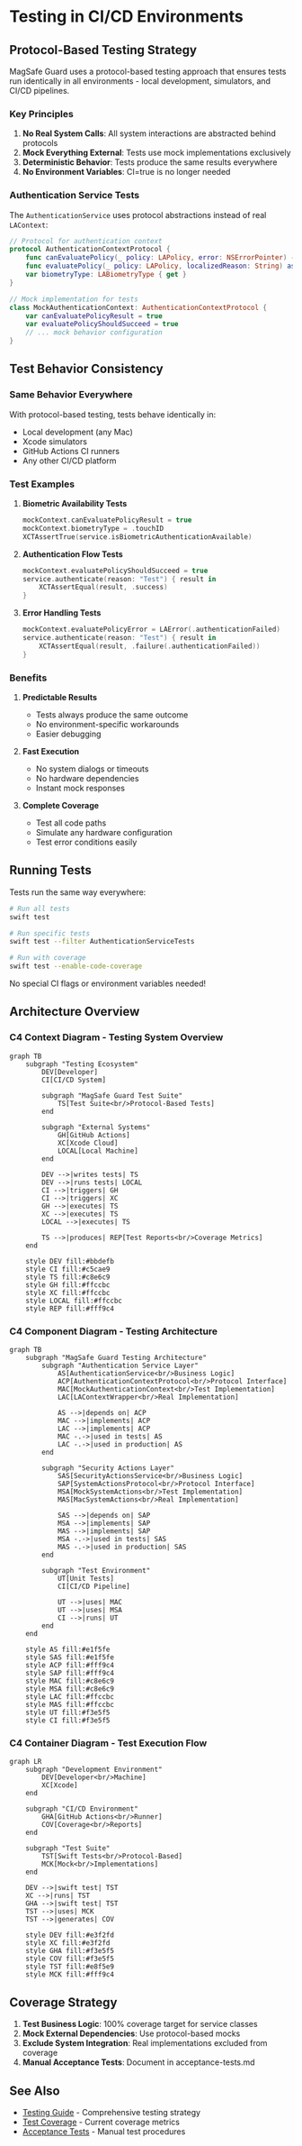 # Testing in CI/CD Environments

## Protocol-Based Testing Strategy

MagSafe Guard uses a protocol-based testing approach that ensures tests run identically in all environments - local development, simulators, and CI/CD pipelines.

### Key Principles

1. **No Real System Calls**: All system interactions are abstracted behind protocols
2. **Mock Everything External**: Tests use mock implementations exclusively
3. **Deterministic Behavior**: Tests produce the same results everywhere
4. **No Environment Variables**: CI=true is no longer needed

### Authentication Service Tests

The `AuthenticationService` uses protocol abstractions instead of real `LAContext`:

```swift
// Protocol for authentication context
protocol AuthenticationContextProtocol {
    func canEvaluatePolicy(_ policy: LAPolicy, error: NSErrorPointer) -> Bool
    func evaluatePolicy(_ policy: LAPolicy, localizedReason: String) async throws
    var biometryType: LABiometryType { get }
}

// Mock implementation for tests
class MockAuthenticationContext: AuthenticationContextProtocol {
    var canEvaluatePolicyResult = true
    var evaluatePolicyShouldSucceed = true
    // ... mock behavior configuration
}
```

## Test Behavior Consistency

### Same Behavior Everywhere

With protocol-based testing, tests behave identically in:

- Local development (any Mac)
- Xcode simulators
- GitHub Actions CI runners
- Any other CI/CD platform

### Test Examples

1. **Biometric Availability Tests**

   ```swift
   mockContext.canEvaluatePolicyResult = true
   mockContext.biometryType = .touchID
   XCTAssertTrue(service.isBiometricAuthenticationAvailable)
   ```

2. **Authentication Flow Tests**

   ```swift
   mockContext.evaluatePolicyShouldSucceed = true
   service.authenticate(reason: "Test") { result in
       XCTAssertEqual(result, .success)
   }
   ```

3. **Error Handling Tests**

   ```swift
   mockContext.evaluatePolicyError = LAError(.authenticationFailed)
   service.authenticate(reason: "Test") { result in
       XCTAssertEqual(result, .failure(.authenticationFailed))
   }
   ```

### Benefits

1. **Predictable Results**
   - Tests always produce the same outcome
   - No environment-specific workarounds
   - Easier debugging

2. **Fast Execution**
   - No system dialogs or timeouts
   - No hardware dependencies
   - Instant mock responses

3. **Complete Coverage**
   - Test all code paths
   - Simulate any hardware configuration
   - Test error conditions easily

## Running Tests

Tests run the same way everywhere:

```bash
# Run all tests
swift test

# Run specific tests
swift test --filter AuthenticationServiceTests

# Run with coverage
swift test --enable-code-coverage
```

No special CI flags or environment variables needed!

## Architecture Overview

### C4 Context Diagram - Testing System Overview

```mermaid
graph TB
    subgraph "Testing Ecosystem"
        DEV[Developer]
        CI[CI/CD System]
        
        subgraph "MagSafe Guard Test Suite"
            TS[Test Suite<br/>Protocol-Based Tests]
        end
        
        subgraph "External Systems"
            GH[GitHub Actions]
            XC[Xcode Cloud]
            LOCAL[Local Machine]
        end
        
        DEV -->|writes tests| TS
        DEV -->|runs tests| LOCAL
        CI -->|triggers| GH
        CI -->|triggers| XC
        GH -->|executes| TS
        XC -->|executes| TS
        LOCAL -->|executes| TS
        
        TS -->|produces| REP[Test Reports<br/>Coverage Metrics]
    end
    
    style DEV fill:#bbdefb
    style CI fill:#c5cae9
    style TS fill:#c8e6c9
    style GH fill:#ffccbc
    style XC fill:#ffccbc
    style LOCAL fill:#ffccbc
    style REP fill:#fff9c4
```

### C4 Component Diagram - Testing Architecture

```mermaid
graph TB
    subgraph "MagSafe Guard Testing Architecture"
        subgraph "Authentication Service Layer"
            AS[AuthenticationService<br/>Business Logic]
            ACP[AuthenticationContextProtocol<br/>Protocol Interface]
            MAC[MockAuthenticationContext<br/>Test Implementation]
            LAC[LAContextWrapper<br/>Real Implementation]
            
            AS -->|depends on| ACP
            MAC -->|implements| ACP
            LAC -->|implements| ACP
            MAC -.->|used in tests| AS
            LAC -.->|used in production| AS
        end
        
        subgraph "Security Actions Layer"
            SAS[SecurityActionsService<br/>Business Logic]
            SAP[SystemActionsProtocol<br/>Protocol Interface]
            MSA[MockSystemActions<br/>Test Implementation]
            MAS[MacSystemActions<br/>Real Implementation]
            
            SAS -->|depends on| SAP
            MSA -->|implements| SAP
            MAS -->|implements| SAP
            MSA -.->|used in tests| SAS
            MAS -.->|used in production| SAS
        end
        
        subgraph "Test Environment"
            UT[Unit Tests]
            CI[CI/CD Pipeline]
            
            UT -->|uses| MAC
            UT -->|uses| MSA
            CI -->|runs| UT
        end
    end
    
    style AS fill:#e1f5fe
    style SAS fill:#e1f5fe
    style ACP fill:#fff9c4
    style SAP fill:#fff9c4
    style MAC fill:#c8e6c9
    style MSA fill:#c8e6c9
    style LAC fill:#ffccbc
    style MAS fill:#ffccbc
    style UT fill:#f3e5f5
    style CI fill:#f3e5f5
```

### C4 Container Diagram - Test Execution Flow

```mermaid
graph LR
    subgraph "Development Environment"
        DEV[Developer<br/>Machine]
        XC[Xcode]
    end
    
    subgraph "CI/CD Environment"
        GHA[GitHub Actions<br/>Runner]
        COV[Coverage<br/>Reports]
    end
    
    subgraph "Test Suite"
        TST[Swift Tests<br/>Protocol-Based]
        MCK[Mock<br/>Implementations]
    end
    
    DEV -->|swift test| TST
    XC -->|runs| TST
    GHA -->|swift test| TST
    TST -->|uses| MCK
    TST -->|generates| COV
    
    style DEV fill:#e3f2fd
    style XC fill:#e3f2fd
    style GHA fill:#f3e5f5
    style COV fill:#f3e5f5
    style TST fill:#e8f5e9
    style MCK fill:#fff9c4
```

## Coverage Strategy

1. **Test Business Logic**: 100% coverage target for service classes
2. **Mock External Dependencies**: Use protocol-based mocks
3. **Exclude System Integration**: Real implementations excluded from coverage
4. **Manual Acceptance Tests**: Document in acceptance-tests.md

## See Also

- [Testing Guide](../maintainers/testing-guide.md) - Comprehensive testing strategy
- [Test Coverage](../maintainers/test-coverage.md) - Current coverage metrics
- [Acceptance Tests](../maintainers/acceptance-tests.md) - Manual test procedures
